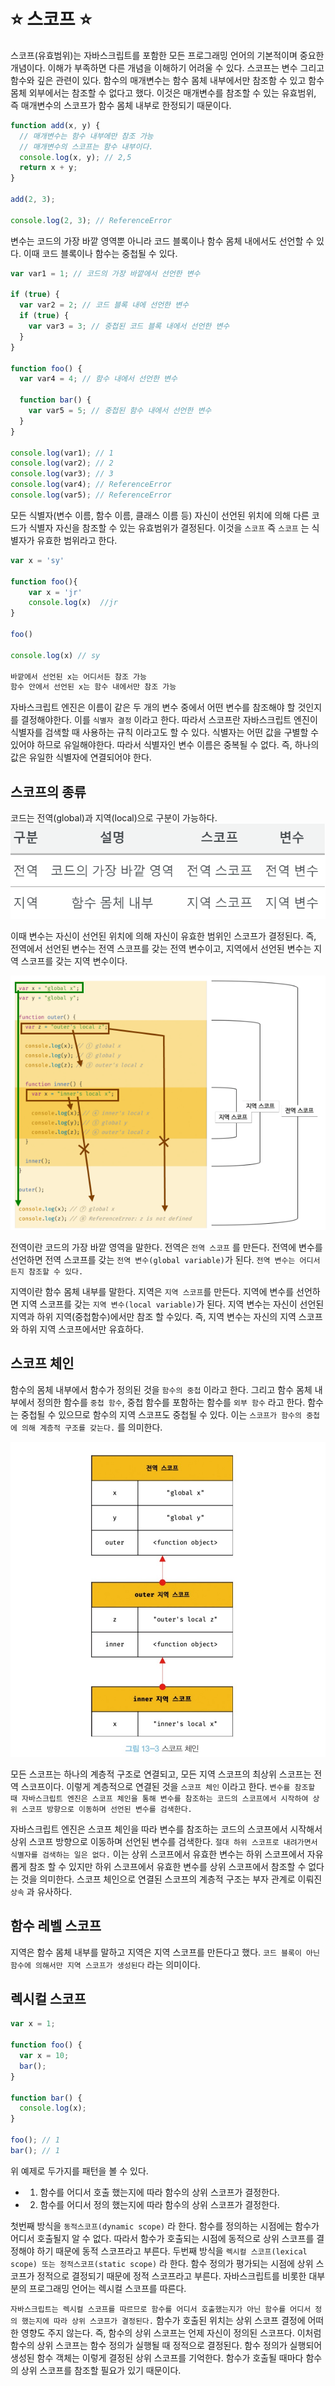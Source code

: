 # ⭐️ 스코프 ⭐️

스코프(유효범위)는 자바스크립트를 포함한 모든 프로그래밍 언어의 기본적이며 중요한 개념이다. 이해가 부족하면 다른 개념을 이해하기 어려울 수 있다.
스코프는 변수 그리고 함수와 깊은 관련이 있다.
함수의 매개변수는 함수 몸체 내부에서만 참조함 수 있고 함수 몸체 외부에서는 참조할 수 없다고 했다. 이것은 매개변수를 참조할 수 있는 유효범위, 즉 매개변수의 스코프가 함수 몸체 내부로 한정되기 때문이다.

```js
function add(x, y) {
  // 매개변수는 함수 내부에만 참조 가능
  // 매개변수의 스코프는 함수 내부이다.
  console.log(x, y); // 2,5
  return x + y;
}

add(2, 3);

console.log(2, 3); // ReferenceError
```

변수는 코드의 가장 바깥 영역뿐 아니라 코드 블록이나 함수 몸체 내에서도 선언할 수 있다. 이때 코드 블록이나 함수는 중첩될 수 있다.

```js
var var1 = 1; // 코드의 가장 바깥에서 선언한 변수

if (true) {
  var var2 = 2; // 코드 블록 내에 선언한 변수
  if (true) {
    var var3 = 3; // 중첩된 코드 블록 내에서 선언한 변수
  }
}

function foo() {
  var var4 = 4; // 함수 내에서 선언한 변수

  function bar() {
    var var5 = 5; // 중첩된 함수 내에서 선언한 변수
  }
}

console.log(var1); // 1
console.log(var2); // 2
console.log(var3); // 3
console.log(var4); // ReferenceError
console.log(var5); // ReferenceError
```

모든 식별자(변수 이름, 함수 이름, 클래스 이름 등) 자신이 선언된 위치에 의해 다른 코드가 식별자 자신을 참조할 수 있는 유효범위가 결정된다. 이것을 `스코프` 즉 `스코프` 는 식별자가 유효한 범위라고 한다.

```js
var x = 'sy'

function foo(){
    var x = 'jr'
    console.log(x)  //jr
}

foo()

console.log(x) // sy

바깥에서 선언된 x는 어디서든 참조 가능
함수 안에서 선언된 x는 함수 내에서만 참조 가능
```

자바스크립트 엔진은 이름이 같은 두 개의 변수 중에서 어떤 변수를 참조해야 할 것인지를 결정해야한다. 이를 `식별자 결정` 이라고 한다. 따라서 스코프란 자바스크립트 엔진이 식별자를 검색할 때 사용하는 규칙 이라고도 할 수 있다.
식별자는 어떤 값을 구별할 수 있어야 하므로 유일해야한다. 따라서 식별자인 변수 이름은 중복될 수 없다. 즉, 하나의 값은 유일한 식별자에 연결되어야 한다.

## 스코프의 종류

코드는 전역(global)과 지역(local)으로 구분이 가능하다.
![스코프종류](스코프종류.png)

이때 변수는 자신이 선언된 위치에 의해 자신이 유효한 범위인 스코프가 결정된다.
즉, 전역에서 선언된 변수는 전역 스코프를 갖는 전역 변수이고, 지역에서 선언된 변수는 지역 스코프를 갖는 지역 변수이다.

![전역과지역](전역과지역.png)

전역이란 코드의 가장 바깥 영역을 말한다. 전역은 `전역 스코프` 를 만든다.
전역에 변수를 선언하면 전역 스코프를 갖는 `전역 변수(global variable)`가 된다. `전역 변수는 어디서든지 참조할 수 있다.`

지역이란 함수 몸체 내부를 말한다. 지역은 `지역 스코프`를 만든다.
지역에 변수를 선언하면 지역 스코프를 갖는 `지역 변수(local variable)`가 된다.
지역 변수는 자신이 선언된 지역과 하위 지역(중첩함수)에서만 참조 할 수있다.
즉, 지역 변수는 자신의 지역 스코프와 하위 지역 스코프에서만 유효하다.

## 스코프 체인

함수의 몸체 내부에서 함수가 정의된 것을 `함수의 중첩` 이라고 한다. 그리고 함수 몸체 내부에서 정의한 함수를 `중첩 함수`, 중첩 함수를 포함하는 함수를 `외부 함수` 라고 한다.
함수는 중첩될 수 있으므로 함수의 지역 스코프도 중첩될 수 있다. 이는 `스코프가 함수의 중첩에 의해 계층적 구조를 갖는다.` 를 의미한다.

![스코프체인](스코프체인.png)

모든 스코프는 하나의 계층적 구조로 연결되고, 모든 지역 스코프의 최상위 스코프는 전역 스코프이다. 이렇게 계층적으로 연결된 것을 `스코프 체인` 이라고 한다.
`변수를 참조할 때 자바스크립트 엔진은 스코프 체인을 통해 변수를 참조하는 코드의 스코프에서 시작하여 상위 스코프 방향으로 이동하며 선언된 변수를 검색한다.`

자바스크립트 엔진은 스코프 체인을 따라 변수를 참조하는 코드의 스코프에서 시작해서 상위 스코프 방향으로 이동하며 선언된 변수를 검색한다.
`절대 하위 스코프로 내려가면서 식별자를 검색하는 일은 없다.`
이는 상위 스코프에서 유효한 변수는 하위 스코프에서 자유롭게 참조 할 수 있지만 하위 스코프에서 유효한 변수를 상위 스코프에서 참조할 수 없다는 것을 의미한다.
스코프 체인으로 연결된 스코프의 계층적 구조는 부자 관계로 이뤄진 `상속` 과 유사하다.

## 함수 레벨 스코프

지역은 함수 몸체 내부를 말하고 지역은 지역 스코프를 만든다고 했다. `코드 블록이 아닌 함수에 의해서만 지역 스코프가 생성된다` 라는 의미이다.

## 렉시컬 스코프

```js
var x = 1;

function foo() {
  var x = 10;
  bar();
}

function bar() {
  console.log(x);
}

foo(); // 1
bar(); // 1
```

위 예제로 두가지를 패턴을 볼 수 있다.

- 1. 함수를 어디서 호출 했는지에 따라 함수의 상위 스코프가 결정한다.
- 2. 함수를 어디서 정의 했는지에 따라 함수의 상위 스코프가 결정한다.

첫번째 방식을 `동적스코프(dynamic scope)` 라 한다. 함수를 정의하는 시점에는 함수가 어디서 호출될지 알 수 없다. 따라서 함수가 호출되는 시점에 동적으로 상위 스코프를 결정해야 하기 때문에 동적 스코프라고 부른다.
두번째 방식을 `렉시컬 스코프(lexical scope) 또는 정적스코프(static scope)` 라 한다. 함수 정의가 평가되는 시점에 상위 스코프가 정적으로 결정되기 때문에 정적 스코프라고 부른다. 자바스크립트를 비롯한 대부분의 프로그래밍 언어는 렉시컬 스코프를 따른다.

`자바스크립트는 렉시컬 스코프를 따르므로 함수를 어디서 호출했는지가 아닌 함수를 어디서 정의 했는지에 따라 상위 스코프가 결정된다.` 함수가 호출된 위치는 상위 스코프 결정에 어떠한 영향도 주지 않는다. 즉, 함수의 상위 스코프는 언제 자신이 정의된 스코프다.
이처럼 함수의 상위 스코프는 함수 정의가 실행될 때 정적으로 결정된다. 함수 정의가 실행되어 생성된 함수 객체는 이렇게 결정된 상위 스코프를 기억한다. 함수가 호출될 때마다 함수의 상위 스코프를 참조할 필요가 있기 때문이다.
